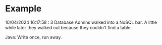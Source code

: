 # Example

<!-- replace-with-date starts -->
10/04/2024 16:17:58 : 3 Database Admins walked into a NoSQL bar. A little while later they walked out because they couldn't find a table.
<!-- replace-with-date ends -->

<!-- replace-with-joke starts -->
Java: Write once, run away.
<!-- replace-with-joke ends -->
